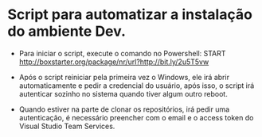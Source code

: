 # Script para automatizar a instalação do ambiente Dev.


- Para iniciar o script, execute o comando no Powershell: START http://boxstarter.org/package/nr/url?http://bit.ly/2u5T5vw

- Após o script reiniciar pela primeira vez o Windows, ele irá abrir automaticamente e pedir a credencial do usuário, após isso, o script irá autenticar sozinho no sistema quando tiver algum outro reboot.

- Quando estiver na parte de clonar os repositórios, irá pedir uma autenticação, é necessário preencher com o email e o access token do Visual Studio Team Services.
